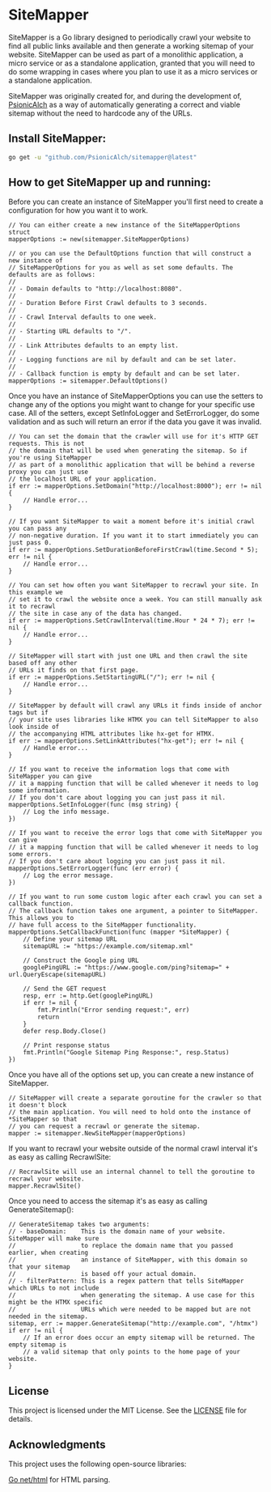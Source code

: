 # SiteMapper

SiteMapper is a Go library designed to periodically crawl your website to find all public links available and then generate a working sitemap of your website. SiteMapper can be used as part of a monolithic application, a micro service or as a standalone application, granted that you will need to do some wrapping in cases where you plan to use it as a micro services or a standalone application.

SiteMapper was originally created for, and during the development of, [PsionicAlch](https://www.psionicalch.com) as a way of automatically generating a correct and viable sitemap without the need to hardcode any of the URLs.

## Install SiteMapper:

```bash
go get -u "github.com/PsionicAlch/sitemapper@latest"
```

## How to get SiteMapper up and running:

Before you can create an instance of SiteMapper you'll first need to create a configuration for how you want it to work.

```golang
// You can either create a new instance of the SiteMapperOptions struct
mapperOptions := new(sitemapper.SiteMapperOptions)

// or you can use the DefaultOptions function that will construct a new instance of
// SiteMapperOptions for you as well as set some defaults. The defaults are as follows:
//
// - Domain defaults to "http://localhost:8080".
//
// - Duration Before First Crawl defaults to 3 seconds.
//
// - Crawl Interval defaults to one week.
//
// - Starting URL defaults to "/".
//
// - Link Attributes defaults to an empty list.
//
// - Logging functions are nil by default and can be set later.
//
// - Callback function is empty by default and can be set later.
mapperOptions := sitemapper.DefaultOptions()
```

Once you have an instance of SiteMapperOptions you can use the setters to change any of the options you might want to change for your specific use case. All of the setters, except SetInfoLogger and SetErrorLogger, do some validation and as such will return an error if the data you gave it was invalid.

```golang
// You can set the domain that the crawler will use for it's HTTP GET requests. This is not
// the domain that will be used when generating the sitemap. So if you're using SiteMapper
// as part of a monolithic application that will be behind a reverse proxy you can just use
// the localhost URL of your application.
if err := mapperOptions.SetDomain("http://localhost:8000"); err != nil {
    // Handle error...
}

// If you want SiteMapper to wait a moment before it's initial crawl you can pass any
// non-negative duration. If you want it to start immediately you can just pass 0.
if err := mapperOptions.SetDurationBeforeFirstCrawl(time.Second * 5); err != nil {
    // Handle error...
}

// You can set how often you want SiteMapper to recrawl your site. In this example we
// set it to crawl the website once a week. You can still manually ask it to recrawl
// the site in case any of the data has changed.
if err := mapperOptions.SetCrawlInterval(time.Hour * 24 * 7); err != nil {
    // Handle error...
}

// SiteMapper will start with just one URL and then crawl the site based off any other
// URLs it finds on that first page.
if err := mapperOptions.SetStartingURL("/"); err != nil {
    // Handle error...
}

// SiteMapper by default will crawl any URLs it finds inside of anchor tags but if
// your site uses libraries like HTMX you can tell SiteMapper to also look inside of
// the accompanying HTML attributes like hx-get for HTMX.
if err := mapperOptions.SetLinkAttributes("hx-get"); err != nil {
    // Handle error...
}

// If you want to receive the information logs that come with SiteMapper you can give
// it a mapping function that will be called whenever it needs to log some information.
// If you don't care about logging you can just pass it nil.
mapperOptions.SetInfoLogger(func (msg string) {
    // Log the info message.
})

// If you want to receive the error logs that come with SiteMapper you can give
// it a mapping function that will be called whenever it needs to log some errors.
// If you don't care about logging you can just pass it nil.
mapperOptions.SetErrorLogger(func (err error) {
    // Log the error message.
})

// If you want to run some custom logic after each crawl you can set a callback function.
// The callback function takes one argument, a pointer to SiteMapper. This allows you to
// have full access to the SiteMapper functionality.
mapperOptions.SetCallbackFunction(func (mapper *SiteMapper) {
    // Define your sitemap URL
	sitemapURL := "https://example.com/sitemap.xml"

	// Construct the Google ping URL
	googlePingURL := "https://www.google.com/ping?sitemap=" + url.QueryEscape(sitemapURL)

	// Send the GET request
	resp, err := http.Get(googlePingURL)
	if err != nil {
		fmt.Println("Error sending request:", err)
		return
	}
	defer resp.Body.Close()

	// Print response status
	fmt.Println("Google Sitemap Ping Response:", resp.Status)
})
```

Once you have all of the options set up, you can create a new instance of SiteMapper.

```golang
// SiteMapper will create a separate goroutine for the crawler so that it doesn't block
// the main application. You will need to hold onto the instance of *SiteMapper so that
// you can request a recrawl or generate the sitemap.
mapper := sitemapper.NewSiteMapper(mapperOptions)
```

If you want to recrawl your website outside of the normal crawl interval it's as easy as calling RecrawlSite:

```golang
// RecrawlSite will use an internal channel to tell the goroutine to recrawl your website.
mapper.RecrawlSite()
```

Once you need to access the sitemap it's as easy as calling GenerateSitemap():

```golang
// GenerateSitemap takes two arguments:
// - baseDomain:    This is the domain name of your website. SiteMapper will make sure
//                  to replace the domain name that you passed earlier, when creating
//                  an instance of SiteMapper, with this domain so that your sitemap
//                  is based off your actual domain.
// - filterPattern: This is a regex pattern that tells SiteMapper which URLs to not include
//                  when generating the sitemap. A use case for this might be the HTMX specific
//                  URLs which were needed to be mapped but are not needed in the sitemap.
sitemap, err := mapper.GenerateSitemap("http://example.com", "/htmx")
if err != nil {
    // If an error does occur an empty sitemap will be returned. The empty sitemap is
    // a valid sitemap that only points to the home page of your website.
}
```

## License

This project is licensed under the MIT License. See the [LICENSE](https://github.com/PsionicAlch/SiteMapper/blob/main/LICENSE) file for details.

## Acknowledgments

This project uses the following open-source libraries:

[Go net/html](https://golang.org/x/net) for HTML parsing.

